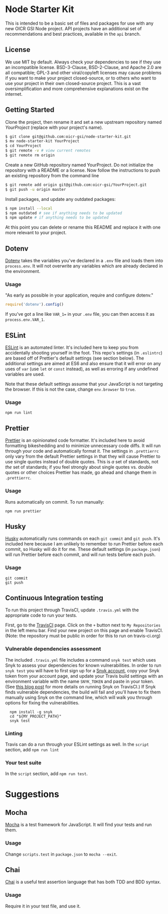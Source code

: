 # Node Starter Kit
This is intended to be a basic set of files and packages for use with any new 
OICR GSI Node project. API projects have an additional set of recommendations
and best practices, available in the `api` branch.

## License
We use MIT by default. Always check your dependencies to see if they use an 
incompatible license. BSD-3-Clause, BSD-2-Clause, and Apache 2.0 are all 
compatible; GPL-3 and other viral/copyleft licenses may cause problems if you 
want to make your project closed-source, or to others who want to use your 
project in their own closed-source project. This is a vast oversimplification 
and more comprehensive explanations exist on the internet.

## Getting Started
Clone the project, then rename it and set a new upstream repository named _YourProject_ (replace with your project's name).
```bash
$ git clone git@github.com:oicr-gsi/node-starter-kit.git
$ mv node-starter-kit YourProject
$ cd YourProject
$ git remote -v # view current remotes
$ git remote rm origin
```
Create a new GitHub repository named YourProject. Do not initialize the repository with a README or a license. Now follow the instructions to push an existing repository from the command line
```bash
$ git remote add origin git@github.com:oicr-gsi/YourProject.git
$ git push -u origin master
```
Install packages, and update any outdated packages:
```bash
$ npm install --local
$ npm outdated # see if anything needs to be updated
$ npm update # if anything needs to be updated
```
At this point you can delete or rename this README and replace it with one more relevant to your project.

## Dotenv
[Dotenv](https://github.com/motdotla/dotenv) takes the variables you've declared 
in a `.env` file and loads them into `process.env`. It will not overwrite any variables which are already declared in the environment.

### Usage
"As early as possible in your application, require and configure dotenv."
```javascript
require('dotenv').config()
```
If you've got a line like `VAR_1=` in your `.env` file, you can then access it as 
`process.env.VAR_1`.

## ESLint
[ESLint](https://eslint.org/) is an automated linter. It's included here to keep 
you from accidentally shooting yourself in the foot. This repo's settings (in 
`.eslintrc`) are based off of Prettier's default settings (see section below). 
The additional settings are aimed at ES6 and also ensure that it will error on 
any uses of `var` (use `let` or `const` instead), as well as erroring if any
undefined variables are used.

Note that these default settings assume that your JavaScript is not targeting 
the browser. If this is not the case, change `env.browser` to `true`.

### Usage
```
npm run lint
```

## Prettier
[Prettier](https://prettier.io/) is an opinionated code formatter. It's included 
here to avoid formatting bikeshedding and to minimize unnecessary code diffs. It 
will run through your code and automatically format it. The settings in 
`.prettierrc` only vary from the default Prettier settings in that they will 
cause Prettier to use single quotes instead of double quotes. This is _a_ set of standards, not _the_ set of standards; if you feel strongly about single quotes vs. double quotes or other choices Prettier has made, go ahead and change them in `.prettierrc`.

### Usage
Runs automatically on commit. To run manually:
```
npm run prettier
```

## Husky
[Husky](https://github.com/typicode/husky) automatically runs commands on each 
`git commit` and `git push`. It's included here because I am unlikely to 
remember to run Prettier before each commit, so Husky will do it for me. These 
default settings (in `package.json`) will run Prettier before each commit, and 
will run tests before each push.

### Usage
```
git commit
git push
```

## Continuous Integration testing

To run this project through TravisCI, update `.travis.yml` with the appropriate 
code to run your tests. 

First, go to the [TravisCI](https://travis-ci.org/profile/) page. Click on the 
`+` button next to `My Repositories` in the left menu bar. Find your new project 
on this page and enable TravisCI. (Note: the repository must be public in order 
for this to run on travis-ci.org)

### Vulnerable dependencies assessment
The included `.travis.yml` file includes a command `snyk test` which uses Snyk 
to assess your dependencies for known vulnerabilities. In order to run `snyk
test` you will have to first sign up for a [Snyk account](https://snyk.io/), 
copy your Snyk token from your account page, and update your Travis build 
settings with an environment variable with the name `SNYK_TOKEN` and paste in 
your token. (See [this blog 
post](https://blog.travis-ci.com/2017-04-20-continuous-security-snyk-travis-ci/) 
for more details on running Snyk on TravisCI.)
If Snyk finds vulnerable dependencies, the build will fail and you'll have to fix
them manually using Snyk on the command line, which will walk you through 
options for fixing the vulnerabilities.
```
  npm install -g snyk
  cd "${MY_PROJECT_PATH}"
  snyk test
```

### Linting
Travis can do a run through your ESLint settings as well. In the `script` 
section, add `npm run lint`

### Your test suite
In the `script` section, add `npm run test`.

# Suggestions
## Mocha
[Mocha](https://mochajs.org/) is a test framework for JavaScript. It will find 
your tests and run them.
### Usage
Change `scripts.test` in `package.json` to `mocha --exit`.

## Chai
[Chai](http://chaijs.com/) is a useful test assertion language that has both TDD and 
BDD syntax. 
### Usage
Require it in your test file, and use it.